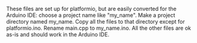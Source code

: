 These files are set up for platformio, but are easily converted for the Arduino IDE: choose a project name like "my_name". Make a project directory named my_name. Copy all the files to that directory except for platformio.ino. Rename main.cpp to my_name.ino. All the other files are ok as-is and should work in the Arduino IDE.
